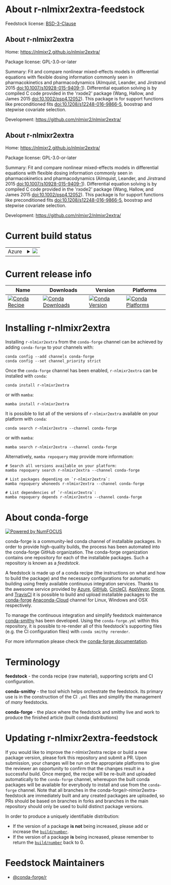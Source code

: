 About r-nlmixr2extra-feedstock
==============================

Feedstock license: [BSD-3-Clause](https://github.com/conda-forge/r-nlmixr2extra-feedstock/blob/main/LICENSE.txt)


About r-nlmixr2extra
--------------------

Home: https://nlmixr2.github.io/nlmixr2extra/

Package license: GPL-3.0-or-later

Summary: Fit and compare nonlinear mixed-effects models in differential equations with flexible dosing information commonly seen in pharmacokinetics and pharmacodynamics (Almquist, Leander, and Jirstrand 2015 <doi:10.1007/s10928-015-9409-1>). Differential equation solving is by compiled C code provided in the 'rxode2' package (Wang, Hallow, and James 2015 <doi:10.1002/psp4.12052>). This package is for support functions like preconditioned fits <doi:10.1208/s12248-016-9866-5>, boostrap and stepwise covariate selection.

Development: https://github.com/nlmixr2/nlmixr2extra/

About r-nlmixr2extra
--------------------

Home: https://nlmixr2.github.io/nlmixr2extra/

Package license: GPL-3.0-or-later

Summary: Fit and compare nonlinear mixed-effects models in differential equations with flexible dosing information commonly seen in pharmacokinetics and pharmacodynamics (Almquist, Leander, and Jirstrand 2015 <doi:10.1007/s10928-015-9409-1>). Differential equation solving is by compiled C code provided in the 'rxode2' package (Wang, Hallow, and James 2015 <doi:10.1002/psp4.12052>). This package is for support functions like preconditioned fits <doi:10.1208/s12248-016-9866-5>, boostrap and stepwise covariate selection.

Development: https://github.com/nlmixr2/nlmixr2extra/

Current build status
====================


<table>
    
  <tr>
    <td>Azure</td>
    <td>
      <details>
        <summary>
          <a href="https://dev.azure.com/conda-forge/feedstock-builds/_build/latest?definitionId=20693&branchName=main">
            <img src="https://dev.azure.com/conda-forge/feedstock-builds/_apis/build/status/r-nlmixr2extra-feedstock?branchName=main">
          </a>
        </summary>
        <table>
          <thead><tr><th>Variant</th><th>Status</th></tr></thead>
          <tbody><tr>
              <td>linux_64_r_base4.1</td>
              <td>
                <a href="https://dev.azure.com/conda-forge/feedstock-builds/_build/latest?definitionId=20693&branchName=main">
                  <img src="https://dev.azure.com/conda-forge/feedstock-builds/_apis/build/status/r-nlmixr2extra-feedstock?branchName=main&jobName=linux&configuration=linux%20linux_64_r_base4.1" alt="variant">
                </a>
              </td>
            </tr><tr>
              <td>linux_64_r_base4.2</td>
              <td>
                <a href="https://dev.azure.com/conda-forge/feedstock-builds/_build/latest?definitionId=20693&branchName=main">
                  <img src="https://dev.azure.com/conda-forge/feedstock-builds/_apis/build/status/r-nlmixr2extra-feedstock?branchName=main&jobName=linux&configuration=linux%20linux_64_r_base4.2" alt="variant">
                </a>
              </td>
            </tr><tr>
              <td>linux_64_r_base4.3</td>
              <td>
                <a href="https://dev.azure.com/conda-forge/feedstock-builds/_build/latest?definitionId=20693&branchName=main">
                  <img src="https://dev.azure.com/conda-forge/feedstock-builds/_apis/build/status/r-nlmixr2extra-feedstock?branchName=main&jobName=linux&configuration=linux%20linux_64_r_base4.3" alt="variant">
                </a>
              </td>
            </tr><tr>
              <td>osx_64_r_base4.2</td>
              <td>
                <a href="https://dev.azure.com/conda-forge/feedstock-builds/_build/latest?definitionId=20693&branchName=main">
                  <img src="https://dev.azure.com/conda-forge/feedstock-builds/_apis/build/status/r-nlmixr2extra-feedstock?branchName=main&jobName=osx&configuration=osx%20osx_64_r_base4.2" alt="variant">
                </a>
              </td>
            </tr><tr>
              <td>osx_64_r_base4.3</td>
              <td>
                <a href="https://dev.azure.com/conda-forge/feedstock-builds/_build/latest?definitionId=20693&branchName=main">
                  <img src="https://dev.azure.com/conda-forge/feedstock-builds/_apis/build/status/r-nlmixr2extra-feedstock?branchName=main&jobName=osx&configuration=osx%20osx_64_r_base4.3" alt="variant">
                </a>
              </td>
            </tr><tr>
              <td>win_64</td>
              <td>
                <a href="https://dev.azure.com/conda-forge/feedstock-builds/_build/latest?definitionId=20693&branchName=main">
                  <img src="https://dev.azure.com/conda-forge/feedstock-builds/_apis/build/status/r-nlmixr2extra-feedstock?branchName=main&jobName=win&configuration=win%20win_64_" alt="variant">
                </a>
              </td>
            </tr>
          </tbody>
        </table>
      </details>
    </td>
  </tr>
</table>

Current release info
====================

| Name | Downloads | Version | Platforms |
| --- | --- | --- | --- |
| [![Conda Recipe](https://img.shields.io/badge/recipe-r--nlmixr2extra-green.svg)](https://anaconda.org/conda-forge/r-nlmixr2extra) | [![Conda Downloads](https://img.shields.io/conda/dn/conda-forge/r-nlmixr2extra.svg)](https://anaconda.org/conda-forge/r-nlmixr2extra) | [![Conda Version](https://img.shields.io/conda/vn/conda-forge/r-nlmixr2extra.svg)](https://anaconda.org/conda-forge/r-nlmixr2extra) | [![Conda Platforms](https://img.shields.io/conda/pn/conda-forge/r-nlmixr2extra.svg)](https://anaconda.org/conda-forge/r-nlmixr2extra) |

Installing r-nlmixr2extra
=========================

Installing `r-nlmixr2extra` from the `conda-forge` channel can be achieved by adding `conda-forge` to your channels with:

```
conda config --add channels conda-forge
conda config --set channel_priority strict
```

Once the `conda-forge` channel has been enabled, `r-nlmixr2extra` can be installed with `conda`:

```
conda install r-nlmixr2extra
```

or with `mamba`:

```
mamba install r-nlmixr2extra
```

It is possible to list all of the versions of `r-nlmixr2extra` available on your platform with `conda`:

```
conda search r-nlmixr2extra --channel conda-forge
```

or with `mamba`:

```
mamba search r-nlmixr2extra --channel conda-forge
```

Alternatively, `mamba repoquery` may provide more information:

```
# Search all versions available on your platform:
mamba repoquery search r-nlmixr2extra --channel conda-forge

# List packages depending on `r-nlmixr2extra`:
mamba repoquery whoneeds r-nlmixr2extra --channel conda-forge

# List dependencies of `r-nlmixr2extra`:
mamba repoquery depends r-nlmixr2extra --channel conda-forge
```


About conda-forge
=================

[![Powered by
NumFOCUS](https://img.shields.io/badge/powered%20by-NumFOCUS-orange.svg?style=flat&colorA=E1523D&colorB=007D8A)](https://numfocus.org)

conda-forge is a community-led conda channel of installable packages.
In order to provide high-quality builds, the process has been automated into the
conda-forge GitHub organization. The conda-forge organization contains one repository
for each of the installable packages. Such a repository is known as a *feedstock*.

A feedstock is made up of a conda recipe (the instructions on what and how to build
the package) and the necessary configurations for automatic building using freely
available continuous integration services. Thanks to the awesome service provided by
[Azure](https://azure.microsoft.com/en-us/services/devops/), [GitHub](https://github.com/),
[CircleCI](https://circleci.com/), [AppVeyor](https://www.appveyor.com/),
[Drone](https://cloud.drone.io/welcome), and [TravisCI](https://travis-ci.com/)
it is possible to build and upload installable packages to the
[conda-forge](https://anaconda.org/conda-forge) [Anaconda-Cloud](https://anaconda.org/)
channel for Linux, Windows and OSX respectively.

To manage the continuous integration and simplify feedstock maintenance
[conda-smithy](https://github.com/conda-forge/conda-smithy) has been developed.
Using the ``conda-forge.yml`` within this repository, it is possible to re-render all of
this feedstock's supporting files (e.g. the CI configuration files) with ``conda smithy rerender``.

For more information please check the [conda-forge documentation](https://conda-forge.org/docs/).

Terminology
===========

**feedstock** - the conda recipe (raw material), supporting scripts and CI configuration.

**conda-smithy** - the tool which helps orchestrate the feedstock.
                   Its primary use is in the construction of the CI ``.yml`` files
                   and simplify the management of *many* feedstocks.

**conda-forge** - the place where the feedstock and smithy live and work to
                  produce the finished article (built conda distributions)


Updating r-nlmixr2extra-feedstock
=================================

If you would like to improve the r-nlmixr2extra recipe or build a new
package version, please fork this repository and submit a PR. Upon submission,
your changes will be run on the appropriate platforms to give the reviewer an
opportunity to confirm that the changes result in a successful build. Once
merged, the recipe will be re-built and uploaded automatically to the
`conda-forge` channel, whereupon the built conda packages will be available for
everybody to install and use from the `conda-forge` channel.
Note that all branches in the conda-forge/r-nlmixr2extra-feedstock are
immediately built and any created packages are uploaded, so PRs should be based
on branches in forks and branches in the main repository should only be used to
build distinct package versions.

In order to produce a uniquely identifiable distribution:
 * If the version of a package **is not** being increased, please add or increase
   the [``build/number``](https://docs.conda.io/projects/conda-build/en/latest/resources/define-metadata.html#build-number-and-string).
 * If the version of a package **is** being increased, please remember to return
   the [``build/number``](https://docs.conda.io/projects/conda-build/en/latest/resources/define-metadata.html#build-number-and-string)
   back to 0.

Feedstock Maintainers
=====================

* [@conda-forge/r](https://github.com/conda-forge/r/)

